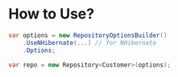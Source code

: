﻿# How to Use?

```csharp
var options = new RepositoryOptionsBuilder()
    .UseNHibernate(...) // for NHibernate
    .Options;
    
var repo = new Repository<Customer>(options);
```
